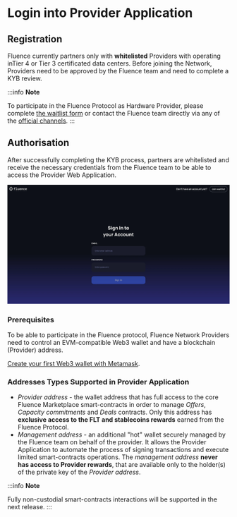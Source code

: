 # Login into Provider Application

## Registration

Fluence  currently partners only with **whitelisted** Providers with operating inTier 4 or Tier 3 certificated data centers. Before joining the Network, Providers need to be approved by the Fluence team and need to complete a KYB review.

:::info **Note**

To participate in the Fluence Protocol as Hardware Provider, please complete [the waitlist form](https://www.fluence.network/become-a-provider) or contact the Fluence team directly via any of the [official channels](https://linktr.ee/fluencenetwork).
:::

## Authorisation

After successfully completing the KYB process, partners are whitelisted and receive the necessary credentials from the Fluence team to be able to access the Provider Web Application.

![login](./assests/sign_page.webp)

### Prerequisites

To be able to participate in the Fluence protocol, Fluence Network Providers need to control an EVM-compatible Web3 wallet and have a blockchain (Provider) address.

[Create your first Web3 wallet with Metamask](https://support.metamask.io/start/getting-started-with-metamask/).

### Addresses Types Supported in Provider Application

- *Provider address* - the wallet address that has full access to the core Fluence Marketplace smart-contracts in order to manage *Offers*, *Capacity commitments* and *Deals* contracts. Only this address has **exclusive access to the FLT and stablecoins rewards** earned from the Fluence Protocol.
- *Management address* - an additional "hot" wallet securely managed by the Fluence team on behalf of the provider. It allows the Provider Application to automate the process of signing transactions and execute limited smart-contracts operations. The *management address* **never has access to Provider rewards**, that are available only to the holder(s) of the private key of the *Provider address*.

:::info **Note**

Fully non-custodial smart-contracts interactions will be supported in the next release.
:::
